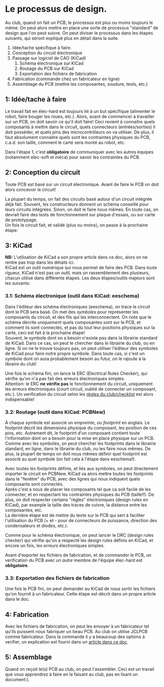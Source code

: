 # Le processus de design.

Au club, quand on fait un PCB, le processus est plus ou moins toujours le même. On peut alors mettre en place une sorte de processus "standard" de design que l'on peut suivre. On peut diviser le processus dans les étapes suivants, qui seront expliqué plus en détail dans la suite. 

1. Idée/tache spécifique à faire.
2. Conception du circuit électronique
3. Passage sur logiciel de CAO (KiCad)
	1. Schéma électronique sur KiCad
	2. Routage du PCB sur KiCad
	3. Exportation des fichiers de fabrication
4. Fabrication (commande chez un fabricateur en ligne)
5. Assemblage du PCB (mettre les composantes, soudure, tests, etc.)

## 1: Idée/tache à faire

Le travail fait en élec-hard est toujours lié à un but spécifique (alimenter le robot, faire bouger les roues, etc.).
Alors, avant de commencer à travailler sur un PCB, on doit savoir ce qu'il doit faire!
Ceci revient à connaitre quels composants à mettre dans le circuit, quels connecteurs (entrées/sorties) il doit posséder, et quels pins des microcontrôleurs on va utiliser. 
De plus, il faut absolument connaitre quels sont les contraintes physiques du PCB, c.a.d. son taille, comment le carte sera monté au robot, etc.

Dans l'étape 1, c'est **obligatoire** de communiquer avec les autres équipes (notamment elec-soft et méca) pour savoir les contraintes du PCB.

## 2: Conception du circuit
Toute PCB est basé sur un circuit électronique. Avant de faire le PCB on doit alors concevoir le circuit!

La plupart du temps, on fait des circuits basé autour d'un circuit intégrée déjà fait.
Souvent, les constructeurs donnent un schéma conseillé pour leurs circuits intégrées. Sinon, on doit le faire nous mêmes.
En toute cas, on devrait faire des tests de fonctionnement sur plaque d'essais, ou sur carte de prototypage.  
Un fois le circuit fait, et validé (plus ou moins), on passe à la prochaine étape:

## 3: KiCad 

**NB:** L'utilisation de KiCad a son propre article dans ce doc, alors on ne rentre pas trop dans les détails ici.  
KiCad est un outil numérique qui nous permet de faire des PCB. Dans toute rigueur, KiCad n'est pas un outil, mais un rassemblement des plusieurs, chacun utilisé dans différents étapes. Les deux étapes/outils majeurs sont les suivants:

### 3.1: Schéma électronique (outil dans KiCad: eeschema)

Dans l'éditeur des schéma électroniques (eeschema), on trace le circuit dont le PCB sera basé. On met des _symboles_ pour représenter les composants du circuit, et des fils qui les interconnectent. On note que le schéma décrite *uniquement* quels composantes sont sur le PCB, et comment ils sont connectés, et pas du tout leur positions physiques sur la carte, ceci est fait à la prochaine étape!  
Souvent, le symbole dont on a besoin n'existe pas dans la librairie standard de KiCad. Dans ce cas, on peut le chercher dans le librairie du club, ou en ligne. 
Si on ne le trouve toujours pas, on peut utiliser l'éditeur des symboles de KiCad pour faire notre propre symbole.
Dans toute cas, si c'est un symbole dont on aura probablement besoin au futur, on le rajoute à la libraire du club!

Une fois le schéma fini, on lance le ERC (Electrical Rules Checker), qui vérifie qu'on n'a pas fait des erreurs électroniques simples.  
Attention: le ERC **ne vérifie pas** le fonctionnement du circuit, uniquement les erreurs électroniques (court circuit, oublié de connecter un composant, etc.). Un verification du circuit selon les [règles du club/checklist](design-rules.md) est alors indispensable!

### 3.2: Routage (outil dans KiCad: PCBNew)

À chaque symbole est associé un _empreinte_, ou _footprint_ en anglais. Le footprint décrit les dimensions physique du composant, les position de ces pins, etc.
Autrement dit, le footprint d'un composant contient toute l'information dont on a besoin pour la mise en place physique sur un PCB.  
Comme avec les symboles, on peut chercher les footprints dans le librairie standard, en ligne, dans le librairie du club, ou les faire nous mêmes.
De plus, la plupart de temps on doit nous mêmes définir quel footprint est associé au quel symbole (on fait cela à l'étape dans eeschema!).

Avec toutes les footprints définis, et liés aux symboles, on peut directement importer le circuit en PCBNew.
KiCad va alors mettre toutes les footprints dans le "fenêtre" du PCB, avec des lignes qui nous indiquent quels composants sont connectés.  
Après c'est a nous de placer les composants tel que ca soit facile de les connecter, et en respectant les contraintes physiques du PCB (taille!!). De plus, on doit respecter certains "règles" électroniques (design rules en KiCad), par example la taille des traces de cuivre,
la distance entre les composantes, etc.  
La dernière étape est de mettre du texte sur le PCB qui sert à faciliter l'utilisation du PCB (+ et - pour de connecteurs de puissance, direction des condensateurs et diodes, etc.). 

Comme pour le schéma électronique, on peut lancer le DRC (design rules checker) qui vérifie qu'on a respecté les design rules définis en KiCad, et encore un fois, les erreurs électroniques simples.

Avant d'exporter les fichiers de fabrication, et de commander le PCB, un verification du PCB avec un _autre_ membre de l'équipe élec-hard est **obligatoire**.

### 3.3: Exportation des fichiers de fabrication

Une fois le PCB fini, on peut demander au KiCad de nous sortir les fichiers qu'on fournit à un fabricateur. Cette étape est décrit dans un propre article dans le doc.

## 4: Fabrication

Avec les fichiers de fabrication, on peut les envoyer à un fabricateur tel qu'ils puissent nous fabriquer un beau PCB.
Au club on utilise JCLPCB comme fabricateur. Dans la commande il y a beaucoup des options à verifier, un explication est fourni dans
un [article dans ce doc](Fabrication.md). 

## 5: Assemblage

Quand on reçoit le(s) PCB au club, on peut l'assembler. Ceci est un travail que vous apprendrez à faire en le faisant au club, pas en lisant 
un document:).

